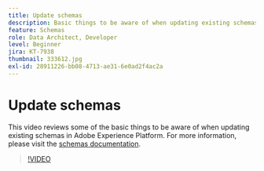 ```yaml
---
title: Update schemas
description: Basic things to be aware of when updating existing schemas in Adobe Experience Platform.
feature: Schemas
role: Data Architect, Developer
level: Beginner
jira: KT-7938
thumbnail: 333612.jpg
exl-id: 28911226-bb08-4713-ae31-6e0ad2f4ac2a
---
```

# Update schemas

This video reviews some of the basic things to be aware of when updating existing schemas in Adobe Experience Platform. For more information, please visit the [schemas documentation](https://experienceleague.adobe.com/docs/experience-platform/xdm/home.html).

>[!VIDEO](https://video.tv.adobe.com/v/333612?learn=on&enablevpops)
